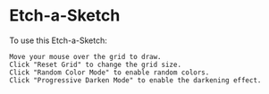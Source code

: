 # Etch-a-Sketch
To use this Etch-a-Sketch:

    Move your mouse over the grid to draw.
    Click "Reset Grid" to change the grid size.
    Click "Random Color Mode" to enable random colors.
    Click "Progressive Darken Mode" to enable the darkening effect.
